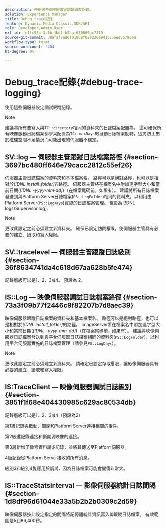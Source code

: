 ```yaml
---
description: 使用這些伺服器設定調試跟蹤記錄。
solution: Experience Manager
title: Debug_trace記錄
feature: Dynamic Media Classic,SDK/API
role: Developer,Admin,User
exl-id: fe1fc984-3c6b-4bd1-b5ba-630860ac7319
source-git-commit: 38afaf2ed0f01868f02e236e941b23eed5b790aa
workflow-type: tm+mt
source-wordcount: '404'
ht-degree: 0%

---
```


# Debug_trace記錄{#debug-trace-logging}

使用這些伺服器設定調試跟蹤記錄。

>[!NOTE]
>
>建議將所有要寫入與`TC::directory`相同的資料夾的日誌檔案配置為。 這可確保所有映像服務日誌檔案都參與配置為`TC::maxDays`的自動日誌檔案旋轉，這將防止由於磁碟空間不足情況而可能出現的伺服器不穩定。

## SV::log — 伺服器主管跟蹤日誌檔案路徑 {#section-3697bc480ff646e79cacc2812c55ef26}

伺服器主管日誌檔案的資料夾和基本檔案名。 路徑可以是絕對路徑，也可以是相對於&#x200B;*[!DNL install_folder]*&#x200B;的路徑。 伺服器主管將在檔案名中附加連字型大小和當前日期(*[!DNL -yyyy-mm-dd]*)（在檔案尾碼前，如果有）。 建議將所有日誌檔案發送到與Platform Server日誌檔案(`PS::LogFolder`)相同的資料夾，以利用由Platform Server(`PS::LogDays`)實施的日誌檔案管理。 預設為 [!DNL logs/Supervisor.log].

>[!NOTE]
>
>更改此設定之前必須建立新資料夾。 確保已設定訪問權限，使伺服器主管具有必要的建立、讀取和寫入權限。

## SV::tracelevel — 伺服器主管跟蹤日誌級別 {#section-36f8634741da4c618d67aa628b5fe474}

記錄層級可以是1、2、3或4。 預設為 2。

## IS::Log — 映像伺服器調試日誌檔案路徑 {#section-73a3f09b77f2446c9f82207b7d8aec39}

映像伺服器跟蹤日誌檔案的資料夾和基本檔案名。 路徑可以是絕對路徑，也可以是相對於&#x200B;*[!DNL install_folder]*&#x200B;的路徑。 ImageServer將在檔案名中附加連字型大小和當前日期(*[!DNL -yyyy-mm-dd]*)（在檔案尾碼前，如果有）。 建議將映像伺服器日誌檔案發送到與平台伺服器日誌檔案相同的資料夾(`PS::LogFolder`)，以利用平台伺服器實施的日誌檔案管理（請參見`PS::LogDays`）。

>[!NOTE]
>
>更改此設定之前必須建立新資料夾。 請確定已設定存取權限，讓影像伺服器具有必要的建立、讀取和寫入權限。

## IS:TraceClient — 映像伺服器調試日誌級別 {#section-3851f1f68e404430985c629ac80534db}

記錄層級可以是1、2、3或4（預設為2）

第1級記錄與啟動、關閉和Platform Server連接相關的事件。

第2級還記錄連接和斷開源映像的連接。

第3層新增了像素資料請求記錄，並將其傳送至Platform伺服器。

4級記錄從Platform Server接收的所有消息。

級別3和級別4隻應用於調試，因為日誌檔案可能會變得非常大。

## IS::TraceStatsInterval — 影像伺服器統計日誌間隔 {#section-1d8df96d61044e33a5b2b2b0309c2d59}

映像伺服器按此設定指定的間隔將記憶體統計資訊寫入其跟蹤日誌檔案。 有效範圍是5到86,400秒。
